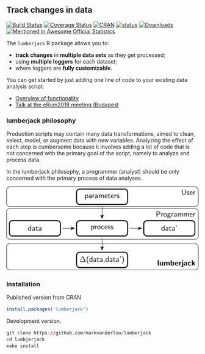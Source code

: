 ## Track changes in data
[![Build Status](https://travis-ci.org/markvanderloo/lumberjack.svg?branch=master)](https://travis-ci.org/markvanderloo/lumberjack)
[![Coverage Status](https://coveralls.io/repos/markvanderloo/lumberjack/badge.svg?branch=master&service=github)](https://coveralls.io/github/markvanderloo/lumberjack?branch=master)
[![CRAN](http://www.r-pkg.org/badges/version/lumberjack)](http://cran.r-project.org/package=lumberjack/)
[![status](https://tinyverse.netlify.com/badge/lumberjack)](https://CRAN.R-project.org/package=lumberjack)
[![Downloads](http://cranlogs.r-pkg.org/badges/lumberjack)](http://www.r-pkg.org/pkg/lumberjack)[![Mentioned in Awesome Official Statistics ](https://awesome.re/mentioned-badge.svg)](http://www.awesomeofficialstatistics.org)


The `lumberjack` R package allows you to:

- **track changes** in **multiple data sets** as they get processed;
- using **multiple loggers** for each dataset;
- where loggers are **fully customizable**.

You can get started by just adding one line of code to your existing data
analysis script.


- [Overview of functionality](./pkg)
- [Talk at the eRum2018 meeting (Budapest](https://www.youtube.com/watch?v=DNZs0CHBU4s)


### lumberjack philosophy

Production scripts may contain many data transformations, aimed to clean,
select, model, or augment data with new variables. Analyzing the effect of each
step is cumbersome because it involves adding a lot of code that is not
concerned with the primary goal of the script, namely to analyze and process
data.

In the lumberjack philosophy, a programmer (analyst) should be only concerned
with the primary process of data analyses.

![](fig/datastep2.png)





### Installation

Published version from CRAN
```r
install.packages('lumberjack')
```

Development version.
```r
git clone https://github.com/markvanderloo/lumberjack
cd lumbjerjack
make install
```




